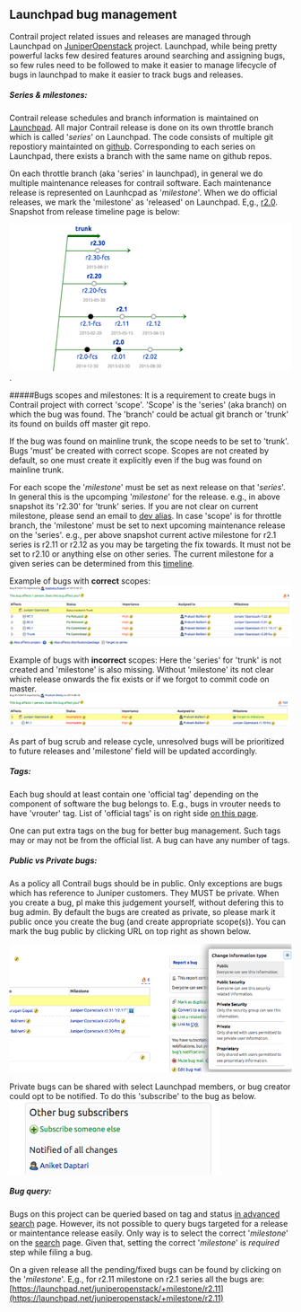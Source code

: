 ## Launchpad bug management
Contrail project related issues and releases are managed through Launchpad on [JuniperOpenstack](https://launchpad.net/juniperopenstack) project. Launchpad, while being pretty powerful lacks few desired features around searching and assigning bugs, so few rules need to be followed to make it easier to manage lifecycle of bugs in launchpad to make it easier to track bugs and releases.


##### Series & milestones:
Contrail release schedules and branch information is maintained on [Launchpad](https://launchpad.net/juniperopenstack/+series). All major Contrail release is done on its own throttle branch which is called '_series_' on Launchpad. The code consists of multiple git repostiory maintainted on [github](https://github.com/orgs/Juniper/dashboard). Corresponding to each series on Launchpad, there exists a branch with the same name on github repos.

On each throttle branch (aka 'series' in launchpad), in general we do multiple maintenance releases for contrail software. Each maintenance release is represented on Launhcpad as '_milestone_'. When we do official releases, we mark the 'milestone' as 'released' on Launchpad. E,g., [r2.0](https://launchpad.net/juniperopenstack/r2.0/r2.0-fcs). Snapshot from release timeline page is below:

!['series' & 'milestone](https://github.com/aranjan7/contrail-misc/blob/master/images/series.png).

#####Bugs scopes and milestones:
It is a requirement to create bugs in Contrail project with correct 'scope'. 'Scope' is the 'series' (aka branch) on which the bug was found. The 'branch' could be actual git branch or 'trunk' its found on builds off master git repo.

If the bug was found on mainline trunk, the scope needs to be set to 'trunk'. Bugs 'must' be created with correct scope. Scopes are not created by default, so one must create it explicitly even if the bug was found on mainline trunk.

For each scope the '_milestone_' must be set as next release on that '_series_'. In general this is the upcomping '_milestone_' for the release. e.g., in above snapshot its 'r2.30' for 'trunk' series. If you are not clear on current milestone, please send an email to [dev alias](mailto:dev@lists.opencontrail.org?subject=current%20milestone&body=Let%20me%20know%20the%20current%20milestone%20for%20mainline%20bugs.). In case 'scope' is for throttle branch, the 'milestone' must be set to next upcoming maintenance release on the 'series'. e.g., per above snapshot current active milestone for r2.1 series is r2.11 or r2.12 as you may be targeting the fix towards. It must not be set to r2.10 or anything else on other series. The current milestone for a given series can be determined from this [timeline](https://launchpad.net/juniperopenstack/+series "Click to go to release timeline chart").

Example of bugs with **correct** scopes:
![Correct bug](https://github.com/aranjan7/contrail-misc/blob/master/images/bug-scope1.png)

Example of bugs with **incorrect** scopes: 
Here the 'series' for 'trunk' is not created and 'milestone' is also missing. Without 'milestone' its not clear which release onwards the fix exists or if we forgot to commit code on master.
![Incorrect bug](https://github.com/aranjan7/contrail-misc/blob/master/images/bug-scope-incorrect.png)

As part of bug scrub and release cycle, unresolved bugs will be prioritized to future releases and 'milestone' field will be updated accordingly.

##### Tags:
Each bug should at least contain one 'official tag' depending on the component of software the bug belongs to. E.g., bugs in vrouter needs to have 'vrouter' tag. List of 'official tags' is on right side [on this page](https://bugs.launchpad.net/juniperopenstack).

One can put extra tags on the bug for better bug management. Such tags may or may not be from the official list. A bug can have any number of tags.

##### Public vs Private bugs:
As a policy all Contrail bugs should be in public. Only exceptions are bugs which has reference to Juniper customers. They MUST be private. When you create a bug, pl make this judgement yourself, without defering this to bug admin. By default the bugs are created as private, so please mark it public once you create the bug (and create appropriate scope(s)). You can mark the bug public by clicking URL on top right as shown below.

![Set public bugs](https://github.com/aranjan7/contrail-misc/blob/master/images/public-bug.png)

Private bugs can be shared with select Launchpad members, or bug creator could opt to be notified. To do this 'subscribe' to the bug as below.
![sharing bugs](https://github.com/aranjan7/contrail-misc/blob/master/images/subs.png)

##### Bug query:
Bugs on this project can be queried based on tag and status [in advanced search](https://bugs.launchpad.net/juniperopenstack/+bugs?advanced=1) page. However, its not possible to query bugs targeted for a release or maintentance release easily. Only way is to select the correct '_milestone_' on the [search](https://bugs.launchpad.net/juniperopenstack/+bugs?advanced=1 "Advanced search page") page. Given that, setting the correct '_milestone_' is _required_ step while filing a bug.

On a given release all the pending/fixed bugs can be found by clicking on the '_milestone_'. E,g., for r2.11 milestone on r2.1 series all the bugs are: [https://launchpad.net/juniperopenstack/+milestone/r2.11](https://launchpad.net/juniperopenstack/+milestone/r2.11)




